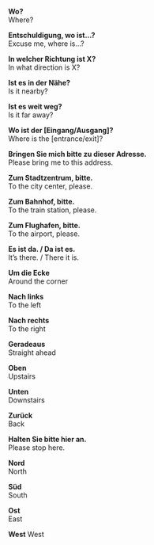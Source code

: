 **Wo?**  
Where?

**Entschuldigung, wo ist…?**  
Excuse me, where is…?

**In welcher Richtung ist X?**  
In what direction is X?

**Ist es in der Nähe?**  
Is it nearby?

**Ist es weit weg?**  
Is it far away?

**Wo ist der [Eingang/Ausgang]?**  
Where is the [entrance/exit]? 

**Bringen Sie mich bitte zu dieser Adresse.**  
Please bring me to this address. 

**Zum Stadtzentrum, bitte.**  
To the city center, please.   

**Zum Bahnhof, bitte.**  
To the train station, please.

**Zum Flughafen, bitte.**  
To the airport, please. 

**Es ist da. / Da ist es.**  
It’s there. / There it is. 

**Um die Ecke**  
Around the corner

**Nach links**  
To the left 

**Nach rechts**  
To the right

**Geradeaus**  
Straight ahead 

**Oben**  
Upstairs 

**Unten**  
Downstairs 

**Zurück**  
Back 

**Halten Sie bitte hier an.**  
Please stop here. 

**Nord**  
North 

**Süd**  
South

**Ost**  
East 

**West**
West
